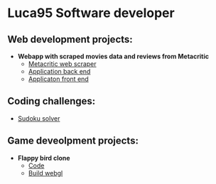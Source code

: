 <h1>Luca95 Software developer</h1>

<h2>Web development projects:</h2>

- <b>Webapp with scraped movies data and reviews from Metacritic</b>
  - [Metacritic web scraper](https://github.com/LucaTiso/movie-web-scraper)
  - [Application back end](https://github.com/LucaTiso/movie-reviews)
  - [Applicaton front end](https://github.com/LucaTiso/movie-reviews-fe)

<h2>Coding challenges:</h2>

  - [Sudoku solver](https://github.com/LucaTiso/sudoku-solver)

<h2>Game deveolpment projects:</h2>

- <b>Flappy bird clone</b>
  - [Code](https://github.com/LucaTiso/flappy-bird)
  - [Build webgl](https://play.unity.com/mg/other/webgl-builds-391979)
